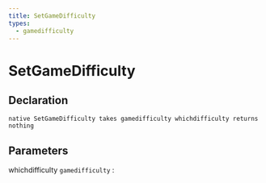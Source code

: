 ```yaml
---
title: SetGameDifficulty
types:
  - gamedifficulty
---
```


# SetGameDifficulty

## Declaration

```jass
native SetGameDifficulty takes gamedifficulty whichdifficulty returns nothing
```

## Parameters
whichdifficulty `gamedifficulty`
: 
